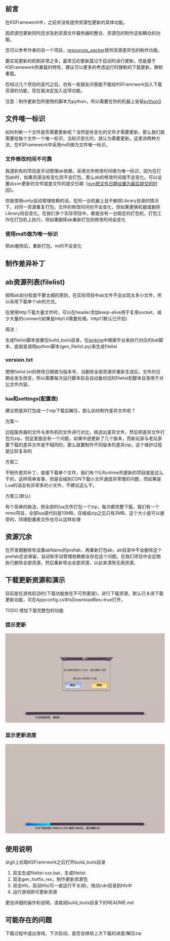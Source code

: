 ## 前言

在KSFramework中，之前并没有提供资源包更新的具体功能。

因资源包更新同时还涉及到资源文件服务器的整合、资源包的制作这些耦合的功能。

您可以参考作者的另一个项目，[resources_packer](https://github.com/mr-kelly/resources_packer)提供资源差异包的制作功能。

要实现更新的机制非常之多，最常见的更新莫过于启动时进行更新。但是基于KSFramework热重载的特性，建议可以更多的考虑运行时静默的下载更新，静默重载。

在经过几个项目的迭代之后，也有一些朋友问我能不能给KSFramrwork加入下载资源的功能，现在我决定加入这项功能。

注意：制作更新包所使用的脚本为python，所以需要在你的机器上安装[python3](https://www.python.org/)

## 文件唯一标识

如何判断一个文件是否需要更新呢？当然是有变化的文件才需要更新，那么我们就需要给每个文件一个唯一标识，当标识变化时，就认为需要更新。这里讲两种方法，在KSFramework中采用md5做为文件唯一标识。

### 文件修改时间不可靠

我遇到有的项目是手动管理ab依赖，采用文件修改时间做为唯一标识，因为在打包ab时，如果资源没有变化则不会打包，那么ab的修改时间就不会变化。可以设置从svn更新的文件就是文件的提交日期《[svn把文件日期设置为最后提交的时间](https://www.cnblogs.com/zhaoqingqing/p/14545483.html)》。

但是使用unity自动管理依赖的话，在同一台机器上且不删除Library目录的情况下，对同一资源重复打包，文件的修改时间也不会变化，但如果更换机器或删除Library则会变化。在我们多个实际项目中，都是会有一台稳定的打包机，打包工作在打包机上执行。但如果删除ab重新打包则修改时间会变化

### 使用md5做为唯一标识

把ab删除后，重新打包，md5不会变化



## 制作差异补丁

## ab资源列表(filelist)

按照ab划分粒度不要太细的原则，在实际项目中ab文件不会出现太多小文件，所以采用下载单个ab的方式。

在使用http下载大量文件时，可以在header添加keep-alive用于复用socket，减少大量的connect(如果是http1.0需要处理，http1.1默认已开启)

用法：

生成filelist脚本放置在build_tools目录，在[jenkins](https://www.jenkins.io/)中根据平台来执行对应的bat脚本，底层是调用python脚本(gen_filelist.py)来生成filelist

### version.txt

使用fielist.txt的修改日期做为版本号，当删除全部资源并重新生成后，文件的日期会发生改变，所以需要每次运行脚本前会自动备份旧的filelist到脚本目录用于对比文件内容。



### lua和settings(配置表)

建议把差异打包成一个zip下载后解压，那么如何制作差异文件呢？

方案一

远程服务器的文件与发布机的文件进行对比，挑选出差异文件，然后把差异文件打包为zip，但这里面会有一个问题，如果中途更新了几个版本，而新玩家与老玩家要下载的差异文件是不相同的，那么就要制作不同版本的差异zip，这个维护过程是比较复杂的

方案二

不制作差异补丁，直接下载单个文件，我们有个ILRuntime热更新的项目就是这么干的，这样简单省事，但是会碰到CDN下载小文件速度非常慢的问题，而如果是Lua的话会有非常多的小文件，不建议这么干。

方案三(默认)

有个简单的做法，把全部的lua文件打包一个zip，每次都完整下载，我们有一个mmo项目，全部lua源代码是10MB，压缩成zip之后只有3MB，这个大小是可以接受的，同理配置表文件也可以这样处理

## 资源冗余

在开发期删除有设置abName的prefab，再重新打包ab，ab目录中不会删除这个prefab还会保留，自动和手动管理依赖都会存在这个问题。在我们项目中会定期执行删除全部资源，然后重新导出全部资源，以此来清除无用资源。

## 下载更新资源和演示

目前是在游戏启动时(下载功能放在不可热更层)，进行下载资源，默认已关闭下载更新功能，可在Appconfig.cs中IsDownloadRes=true打开。

TODO 增加下载完整包的功能

### 提示更新

![download_check](../images/advanced/download_check.png)

### 显示更新进度

![download_res](../images/advanced/download_res.png)

## 使用说明

从git上拉取KSFramrwork之后打开build_tools目录

1. 双击生成filelist-xxx.bat，生成filelist
2. 双击gen_hotfix_res，制作更新资源包
3. 双击hfs，启动hfs(可一直运行不关闭)，拖动cdn目录到hfs中
4. 运行游戏即可更新资源

更加详细的操作和说明，请查阅build_tools目录下的README.md

## 可能存在的问题

下载过程中退出游戏，下次启动，是否会继续上次下载的进度/解压zip